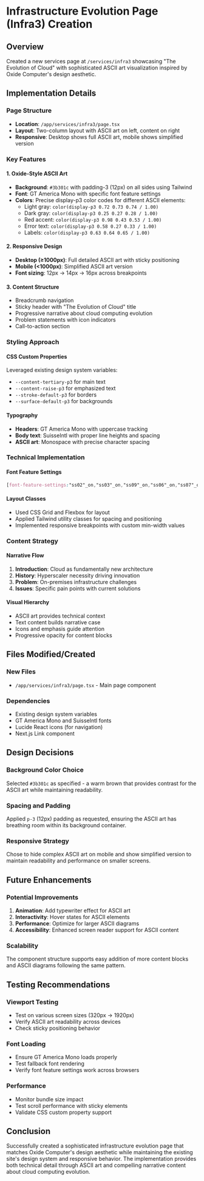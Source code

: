 # Infrastructure Evolution Page (Infra3) Creation

## Overview
Created a new services page at `/services/infra3` showcasing "The Evolution of Cloud" with sophisticated ASCII art visualization inspired by Oxide Computer's design aesthetic.

## Implementation Details

### Page Structure
- **Location**: `/app/services/infra3/page.tsx`
- **Layout**: Two-column layout with ASCII art on left, content on right
- **Responsive**: Desktop shows full ASCII art, mobile shows simplified version

### Key Features

#### 1. Oxide-Style ASCII Art
- **Background**: `#3b301c` with padding-3 (12px) on all sides using Tailwind
- **Font**: GT America Mono with specific font feature settings
- **Colors**: Precise display-p3 color codes for different ASCII elements:
  - Light gray: `color(display-p3 0.72 0.73 0.74 / 1.00)`
  - Dark gray: `color(display-p3 0.25 0.27 0.28 / 1.00)`
  - Red accent: `color(display-p3 0.98 0.43 0.53 / 1.00)`
  - Error text: `color(display-p3 0.58 0.27 0.33 / 1.00)`
  - Labels: `color(display-p3 0.63 0.64 0.65 / 1.00)`

#### 2. Responsive Design
- **Desktop (≥1000px)**: Full detailed ASCII art with sticky positioning
- **Mobile (<1000px)**: Simplified ASCII art version
- **Font sizing**: 12px → 14px → 16px across breakpoints

#### 3. Content Structure
- Breadcrumb navigation
- Sticky header with "The Evolution of Cloud" title
- Progressive narrative about cloud computing evolution
- Problem statements with icon indicators
- Call-to-action section

### Styling Approach

#### CSS Custom Properties
Leveraged existing design system variables:
- `--content-tertiary-p3` for main text
- `--content-raise-p3` for emphasized text
- `--stroke-default-p3` for borders
- `--surface-default-p3` for backgrounds

#### Typography
- **Headers**: GT America Mono with uppercase tracking
- **Body text**: SuisseIntl with proper line heights and spacing
- **ASCII art**: Monospace with precise character spacing

### Technical Implementation

#### Font Feature Settings
```css
[font-feature-settings:"ss02"_on,"ss03"_on,"ss09"_on,"ss06"_on,"ss07"_on,"ss08"_on,"calt"_off]
```

#### Layout Classes
- Used CSS Grid and Flexbox for layout
- Applied Tailwind utility classes for spacing and positioning
- Implemented responsive breakpoints with custom min-width values

### Content Strategy

#### Narrative Flow
1. **Introduction**: Cloud as fundamentally new architecture
2. **History**: Hyperscaler necessity driving innovation
3. **Problem**: On-premises infrastructure challenges
4. **Issues**: Specific pain points with current solutions

#### Visual Hierarchy
- ASCII art provides technical context
- Text content builds narrative case
- Icons and emphasis guide attention
- Progressive opacity for content blocks

## Files Modified/Created

### New Files
- `/app/services/infra3/page.tsx` - Main page component

### Dependencies
- Existing design system variables
- GT America Mono and SuisseIntl fonts
- Lucide React icons (for navigation)
- Next.js Link component

## Design Decisions

### Background Color Choice
Selected `#3b301c` as specified - a warm brown that provides contrast for the ASCII art while maintaining readability.

### Spacing and Padding
Applied `p-3` (12px) padding as requested, ensuring the ASCII art has breathing room within its background container.

### Responsive Strategy
Chose to hide complex ASCII art on mobile and show simplified version to maintain readability and performance on smaller screens.

## Future Enhancements

### Potential Improvements
1. **Animation**: Add typewriter effect for ASCII art
2. **Interactivity**: Hover states for ASCII elements
3. **Performance**: Optimize for larger ASCII diagrams
4. **Accessibility**: Enhanced screen reader support for ASCII content

### Scalability
The component structure supports easy addition of more content blocks and ASCII diagrams following the same pattern.

## Testing Recommendations

### Viewport Testing
- Test on various screen sizes (320px → 1920px)
- Verify ASCII art readability across devices
- Check sticky positioning behavior

### Font Loading
- Ensure GT America Mono loads properly
- Test fallback font rendering
- Verify font feature settings work across browsers

### Performance
- Monitor bundle size impact
- Test scroll performance with sticky elements
- Validate CSS custom property support

## Conclusion

Successfully created a sophisticated infrastructure evolution page that matches Oxide Computer's design aesthetic while maintaining the existing site's design system and responsive behavior. The implementation provides both technical detail through ASCII art and compelling narrative content about cloud computing evolution.